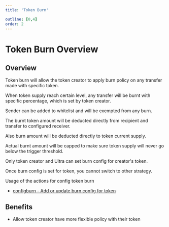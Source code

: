 ```yaml
---
title: 'Token Burn'

outline: [0,4]
order: 2
---
```


# Token Burn Overview

## Overview

Token burn will allow the token creator to apply burn policy on any transfer made with specific token.

When token supply reach certain level, any transfer will be burnt with specific percentage, which is set by token creator.

Sender can be added to whitelist and will be exempted from any burn.

The burnt token amount will be deducted directly from recipient and transfer to configured receiver.

Also burn amount will be deducted directly to token current supply.

Actual burnt amount will be capped to make sure token supply will never go below the trigger threshold.

Only token creator and Ultra can set burn config for creator's token.

Once burn config is set for token, you cannot switch to other strategy.

Usage of the actions for config token burn

-   [configburn - Add or update burn config for token](../../blockchain/contracts/token-contract/token-actions/configburn.md)

## Benefits

- Allow token creator have more flexible policy with their token